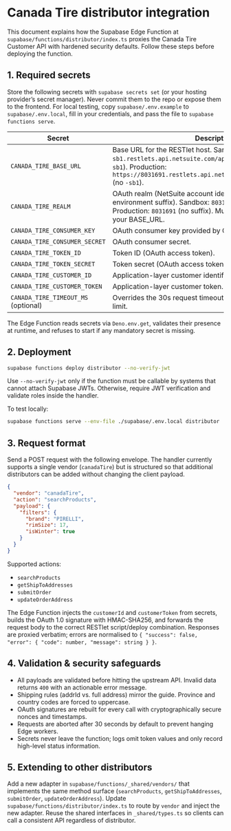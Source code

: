 # Canada Tire distributor integration

This document explains how the Supabase Edge Function at `supabase/functions/distributor/index.ts` proxies the Canada Tire
Customer API with hardened security defaults. Follow these steps before deploying the function.

## 1. Required secrets

Store the following secrets with `supabase secrets set` (or your hosting provider’s secret manager). Never commit them to the
repo or expose them to the frontend. For local testing, copy `supabase/.env.example` to `supabase/.env.local`, fill in your
credentials, and pass the file to `supabase functions serve`.

| Secret | Description |
| --- | --- |
| `CANADA_TIRE_BASE_URL` | Base URL for the RESTlet host. Sandbox: `https://8031691-sb1.restlets.api.netsuite.com/app/site/hosting` (contains `-sb1`). Production: `https://8031691.restlets.api.netsuite.com/app/site/hosting` (no `-sb1`). |
| `CANADA_TIRE_REALM` | OAuth realm (NetSuite account identifier with optional environment suffix). Sandbox: `8031691_SB1` (with `_SB1`). Production: `8031691` (no suffix). Must match the environment of your BASE_URL. |
| `CANADA_TIRE_CONSUMER_KEY` | OAuth consumer key provided by Canada Tire. |
| `CANADA_TIRE_CONSUMER_SECRET` | OAuth consumer secret. |
| `CANADA_TIRE_TOKEN_ID` | Token ID (OAuth access token). |
| `CANADA_TIRE_TOKEN_SECRET` | Token secret (OAuth access token secret). |
| `CANADA_TIRE_CUSTOMER_ID` | Application-layer customer identifier. |
| `CANADA_TIRE_CUSTOMER_TOKEN` | Application-layer customer token. |
| `CANADA_TIRE_TIMEOUT_MS` (optional) | Overrides the 30s request timeout if you need a shorter/longer limit. |

The Edge Function reads secrets via `Deno.env.get`, validates their presence at runtime, and refuses to start if any mandatory
secret is missing.

## 2. Deployment

```bash
supabase functions deploy distributor --no-verify-jwt
```

Use `--no-verify-jwt` only if the function must be callable by systems that cannot attach Supabase JWTs. Otherwise, require
JWT verification and validate roles inside the handler.

To test locally:

```bash
supabase functions serve --env-file ./supabase/.env.local distributor
```

## 3. Request format

Send a POST request with the following envelope. The handler currently supports a single vendor (`canadaTire`) but is structured
so that additional distributors can be added without changing the client payload.

```json
{
  "vendor": "canadaTire",
  "action": "searchProducts",
  "payload": {
    "filters": {
      "brand": "PIRELLI",
      "rimSize": 17,
      "isWinter": true
    }
  }
}
```

Supported actions:

- `searchProducts`
- `getShipToAddresses`
- `submitOrder`
- `updateOrderAddress`

The Edge Function injects the `customerId` and `customerToken` from secrets, builds the OAuth 1.0 signature with HMAC-SHA256,
and forwards the request body to the correct RESTlet script/deploy combination. Responses are proxied verbatim; errors are
normalised to `{ "success": false, "error": { "code": number, "message": string } }`.

## 4. Validation & security safeguards

- All payloads are validated before hitting the upstream API. Invalid data returns `400` with an actionable error message.
- Shipping rules (addrId vs. full address) mirror the guide. Province and country codes are forced to uppercase.
- OAuth signatures are rebuilt for every call with cryptographically secure nonces and timestamps.
- Requests are aborted after 30 seconds by default to prevent hanging Edge workers.
- Secrets never leave the function; logs omit token values and only record high-level status information.

## 5. Extending to other distributors

Add a new adapter in `supabase/functions/_shared/vendors/` that implements the same method surface (`searchProducts`,
`getShipToAddresses`, `submitOrder`, `updateOrderAddress`). Update `supabase/functions/distributor/index.ts` to route by
`vendor` and inject the new adapter. Reuse the shared interfaces in `_shared/types.ts` so clients can call a consistent API
regardless of distributor.
